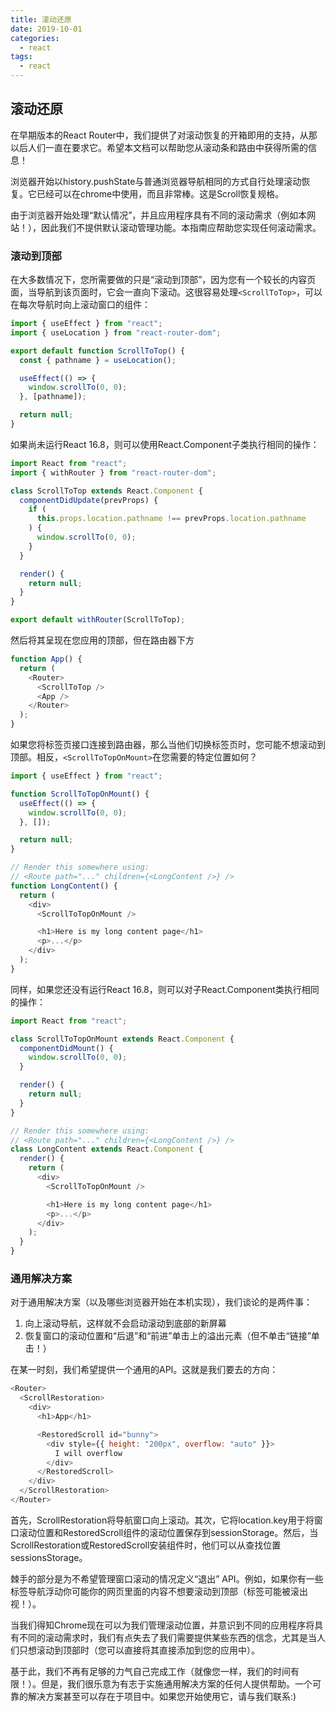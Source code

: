 ```yaml
---
title: 滚动还原
date: 2019-10-01
categories:
  - react
tags:
  - react
---
```


## 滚动还原

在早期版本的React Router中，我们提供了对滚动恢复的开箱即用的支持，从那以后人们一直在要求它。希望本文档可以帮助您从滚动条和路由中获得所需的信息！

浏览器开始以history.pushState与普通浏览器导航相同的方式自行处理滚动恢复。它已经可以在chrome中使用，而且非常棒。这是Scroll恢复规格。

由于浏览器开始处理“默认情况”，并且应用程序具有不同的滚动需求（例如本网站！），因此我们不提供默认滚动管理功能。本指南应帮助您实现任何滚动需求。

### 滚动到顶部

在大多数情况下，您所需要做的只是“滚动到顶部”，因为您有一个较长的内容页面，当导航到该页面时，它会一直向下滚动。这很容易处理`<ScrollToTop>`，可以在每次导航时向上滚动窗口的组件：
```js
import { useEffect } from "react";
import { useLocation } from "react-router-dom";

export default function ScrollToTop() {
  const { pathname } = useLocation();

  useEffect(() => {
    window.scrollTo(0, 0);
  }, [pathname]);

  return null;
}
```
如果尚未运行React 16.8，则可以使用React.Component子类执行相同的操作：

```js
import React from "react";
import { withRouter } from "react-router-dom";

class ScrollToTop extends React.Component {
  componentDidUpdate(prevProps) {
    if (
      this.props.location.pathname !== prevProps.location.pathname
    ) {
      window.scrollTo(0, 0);
    }
  }

  render() {
    return null;
  }
}

export default withRouter(ScrollToTop);
```
然后将其呈现在您应用的顶部，但在路由器下方
```js
function App() {
  return (
    <Router>
      <ScrollToTop />
      <App />
    </Router>
  );
}
```
如果您将标签页接口连接到路由器，那么当他们切换标签页时，您可能不想滚动到顶部。相反，`<ScrollToTopOnMount>`在您需要的特定位置如何？
```js
import { useEffect } from "react";

function ScrollToTopOnMount() {
  useEffect(() => {
    window.scrollTo(0, 0);
  }, []);

  return null;
}

// Render this somewhere using:
// <Route path="..." children={<LongContent />} />
function LongContent() {
  return (
    <div>
      <ScrollToTopOnMount />

      <h1>Here is my long content page</h1>
      <p>...</p>
    </div>
  );
}
```
同样，如果您还没有运行React 16.8，则可以对子React.Component类执行相同的操作：
```js
import React from "react";

class ScrollToTopOnMount extends React.Component {
  componentDidMount() {
    window.scrollTo(0, 0);
  }

  render() {
    return null;
  }
}

// Render this somewhere using:
// <Route path="..." children={<LongContent />} />
class LongContent extends React.Component {
  render() {
    return (
      <div>
        <ScrollToTopOnMount />

        <h1>Here is my long content page</h1>
        <p>...</p>
      </div>
    );
  }
}
```
### 通用解决方案

对于通用解决方案（以及哪些浏览器开始在本机实现），我们谈论的是两件事：
1. 向上滚动导航，这样就不会启动滚动到底部的新屏幕
2. 恢复窗口的滚动位置和“后退”和“前进”单击上的溢出元素（但不单击“链接”单击！）

在某一时刻，我们希望提供一个通用的API。这就是我们要去的方向：
```js
<Router>
  <ScrollRestoration>
    <div>
      <h1>App</h1>

      <RestoredScroll id="bunny">
        <div style={{ height: "200px", overflow: "auto" }}>
          I will overflow
        </div>
      </RestoredScroll>
    </div>
  </ScrollRestoration>
</Router>
```
首先，ScrollRestoration将导航窗口向上滚动。其次，它将location.key用于将窗口滚动位置和RestoredScroll组件的滚动位置保存到sessionStorage。然后，当ScrollRestoration或RestoredScroll安装组件时，他们可以从查找位置sessionsStorage。

棘手的部分是为不希望管理窗口滚动的情况定义“退出” API。例如，如果你有一些标签导航浮动你可能你的网页里面的内容不想要滚动到顶部（标签可能被滚出视！）。

当我们得知Chrome现在可以为我们管理滚动位置，并意识到不同的应用程序将具有不同的滚动需求时，我们有点失去了我们需要提供某些东西的信念，尤其是当人们只想滚动到顶部时（您可以直接将其直接添加到您的应用中）。

基于此，我们不再有足够的力气自己完成工作（就像您一样，我们的时间有限！）。但是，我们很乐意为有志于实施通用解决方案的任何人提供帮助。一个可靠的解决方案甚至可以存在于项目中。如果您开始使用它，请与我们联系:)